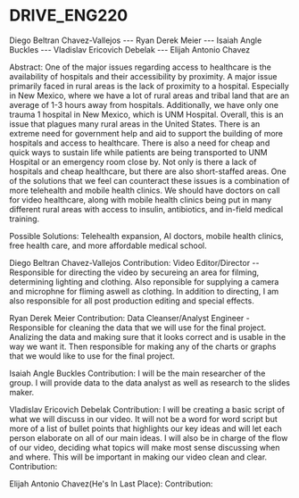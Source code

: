 # DRIVE_ENG220
 Diego Beltran Chavez-Vallejos --- Ryan Derek Meier --- Isaiah Angle Buckles --- Vladislav Ericovich Debelak --- Elijah Antonio Chavez



 Abstract: 
One of the major issues regarding access to healthcare is the availability of hospitals and their accessibility by proximity. A major issue primarily faced in rural areas is the lack of proximity to a hospital. Especially in New Mexico, where we have a lot of rural areas and tribal land that are an average of 1-3 hours away from hospitals. Additionally, we have only one trauma 1 hospital in New Mexico, which is UNM Hospital. Overall, this is an issue that plagues many rural areas in the United States. There is an extreme need for government help and aid to support the building of more hospitals and access to healthcare. There is also a need for cheap and quick ways to sustain life while patients are being transported to UNM Hospital or an emergency room close by. Not only is there a lack of hospitals and cheap healthcare, but there are also short-staffed areas. One of the solutions that we feel can counteract these issues is a combination of more telehealth and mobile health clinics. We should have doctors on call for video healthcare, along with mobile health clinics being put in many different rural areas with access to insulin, antibiotics, and in-field medical training. 

Possible Solutions: 
Telehealth expansion, AI doctors, mobile health clinics, free health care, and more affordable medical school.


Diego Beltran Chavez-Vallejos 
	Contribution: Video Editor/Director -- Responsible for directing the video by secureing an area for filming, determining lighting and clothing. Also reponsible for supplying a camera and microphne for fliming aswell as clothing. In addition to directing, I am also responsible for all post production editing and special effects.
 
 
Ryan Derek Meier
	Contribution: Data Cleanser/Analyst Engineer - Responsible for cleaning the data that we will use for the final project. Analizing the data and making sure that it looks correct and is usable in the way we want it. Then responsible for making any of the charts or graphs that we would like to use for the final project. 


Isaiah Angle Buckles
	Contribution: I will be the main researcher of the group. I will provide data to the data analyst as well as research to the slides maker. 


Vladislav Ericovich Debelak
	Contribution: I will be creating a basic script of what we will discuss in our video. It will not be a word for word script but more of a list of bullet points that highlights our key ideas and will let each person elaborate on all of our main ideas. I will also be in charge of the flow of our video, deciding what topics will make most sense discussing when and where. This will be important in making our video clean and clear.
	Contribution:
	

Elijah Antonio Chavez(He's In Last Place):
	Contribution:



